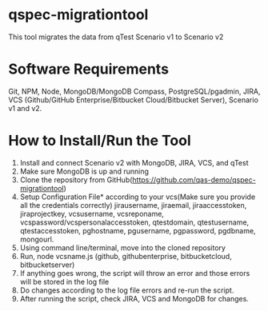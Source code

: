 # qspec-migrationtool
This tool migrates the data from qTest Scenario v1 to Scenario v2

# Software Requirements
Git,
NPM,
Node,
MongoDB/MongoDB Compass,
PostgreSQL/pgadmin, 
JIRA,
VCS (Github/GitHub Enterprise/Bitbucket Cloud/Bitbucket Server),
Scenario v1 and v2.

# How to Install/Run the Tool
1. Install and connect Scenario v2 with MongoDB, JIRA, VCS, and qTest
2. Make sure MongoDB is up and running
3. Clone the repository from GitHub(https://github.com/qas-demo/qspec-migrationtool)
4. Setup Configuration File* according to your vcs(Make sure you provide all the credentials correctly)
    jirausername,
    jiraemail,
    jiraaccesstoken,
    jiraprojectkey,
    vcsusername,
    vcsreponame,
    vcspassword/vcspersonalaccesstoken,
    qtestdomain,
    qtestusername,
    qtestaccesstoken,
    pghostname,
    pgusername,
    pgpassword,
    pgdbname,
    mongourl.
5. Using command line/terminal, move into the cloned repository
6. Run, node vcsname.js (github, githubenterprise, bitbucketcloud, bitbucketserver)
7. If anything goes wrong, the script will throw an error and those errors will be stored in the log file
8. Do changes according to the log file errors and re-run the script.
9. After running the script, check JIRA, VCS and MongoDB for changes.
